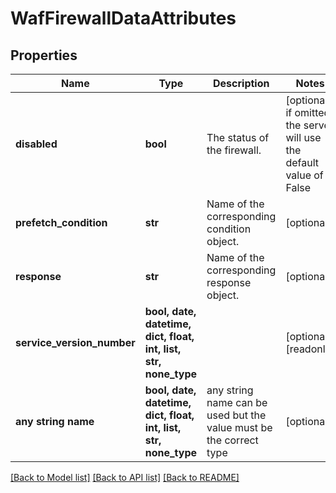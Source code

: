 # WafFirewallDataAttributes


## Properties
Name | Type | Description | Notes
------------ | ------------- | ------------- | -------------
**disabled** | **bool** | The status of the firewall. | [optional]  if omitted the server will use the default value of False
**prefetch_condition** | **str** | Name of the corresponding condition object. | [optional] 
**response** | **str** | Name of the corresponding response object. | [optional] 
**service_version_number** | **bool, date, datetime, dict, float, int, list, str, none_type** |  | [optional] [readonly] 
**any string name** | **bool, date, datetime, dict, float, int, list, str, none_type** | any string name can be used but the value must be the correct type | [optional]

[[Back to Model list]](../README.md#documentation-for-models) [[Back to API list]](../README.md#documentation-for-api-endpoints) [[Back to README]](../README.md)


